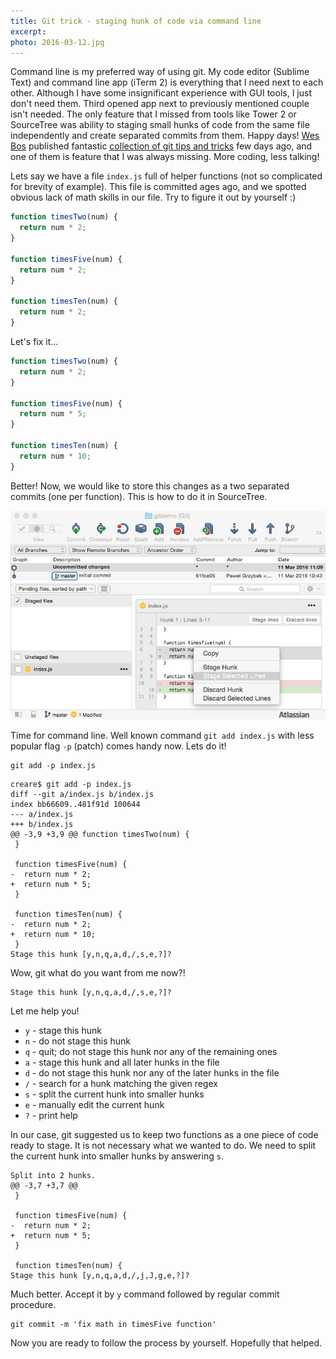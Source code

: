 ```yaml
---
title: Git trick - staging hunk of code via command line
excerpt:
photo: 2016-03-12.jpg
---
```


Command line is my preferred way of using git. My code editor (Sublime Text) and command line app (iTerm 2) is everything that I need next to each other. Although I have some insignificant experience with GUI tools, I just don't need them.  Third opened app next to previously mentioned couple isn't needed. The only feature that I missed from tools like Tower 2 or SourceTree was ability to staging small hunks of code from the same file independently and create separated commits from them. Happy days! [Wes Bos](https://twitter.com/wesbos) published fantastic [collection of git tips and tricks](http://wesbos.com/git-hot-tips/) few days ago, and one of them is feature that I was always missing. More coding, less talking!

Lets say we have a file `index.js` full of helper functions (not so complicated for brevity of example). This file is committed ages ago, and we spotted obvious lack of math skills in our file. Try to figure it out by yourself :)

```js
function timesTwo(num) {
  return num * 2;
}

function timesFive(num) {
  return num * 2;
}

function timesTen(num) {
  return num * 2;
}

```

Let's fix it...

```js
function timesTwo(num) {
  return num * 2;
}

function timesFive(num) {
  return num * 5;
}

function timesTen(num) {
  return num * 10;
}

```

Better! Now, we would like to store this changes as a two separated commits (one per function). This is how to do it in SourceTree.

![Staging a hunk of code in SourceTree](/photos/2016-03-12-1.jpg)

Time for command line. Well known command `git add index.js` with less popular flag `-p` (patch) comes handy now. Lets do it!

```
git add -p index.js
```

```
creare$ git add -p index.js
diff --git a/index.js b/index.js
index bb66609..481f91d 100644
--- a/index.js
+++ b/index.js
@@ -3,9 +3,9 @@ function timesTwo(num) {
 }

 function timesFive(num) {
-  return num * 2;
+  return num * 5;
 }

 function timesTen(num) {
-  return num * 2;
+  return num * 10;
 }
Stage this hunk [y,n,q,a,d,/,s,e,?]?
```

Wow, git what do you want from me now?!

```
Stage this hunk [y,n,q,a,d,/,s,e,?]?
```

Let me help you!

- `y` - stage this hunk
- `n` - do not stage this hunk
- `q` - quit; do not stage this hunk nor any of the remaining ones
- `a` - stage this hunk and all later hunks in the file
- `d` - do not stage this hunk nor any of the later hunks in the file
- `/` - search for a hunk matching the given regex
- `s` - split the current hunk into smaller hunks
- `e` - manually edit the current hunk
- `?` - print help

In our case, git suggested us to keep two functions as a one piece of code ready to stage. It is not necessary what we wanted to do. We need to split the current hunk into smaller hunks by answering `s`.

```
Split into 2 hunks.
@@ -3,7 +3,7 @@
 }

 function timesFive(num) {
-  return num * 2;
+  return num * 5;
 }

 function timesTen(num) {
Stage this hunk [y,n,q,a,d,/,j,J,g,e,?]?
```

Much better. Accept it by `y` command followed by regular commit procedure.

```
git commit -m 'fix math in timesFive function'
```

Now you are ready to follow the process by yourself. Hopefully that helped.
